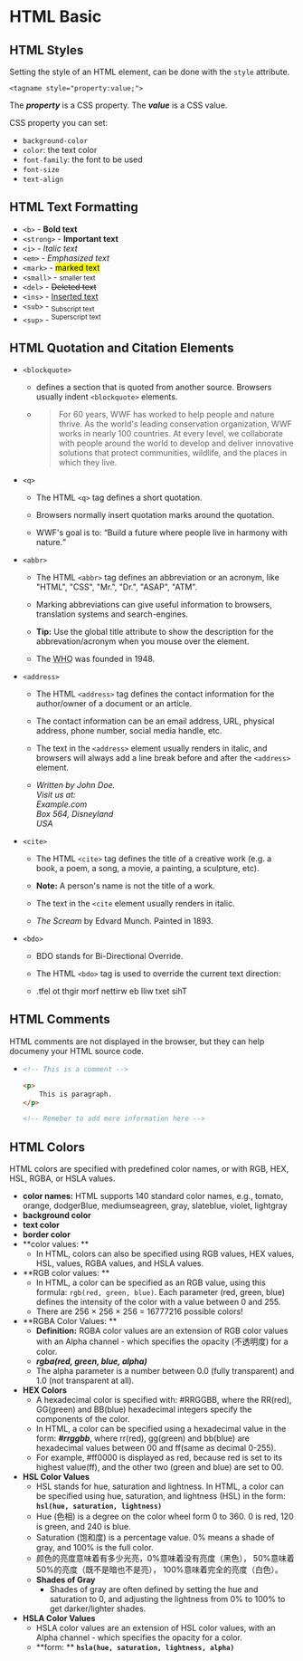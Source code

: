 # HTML Basic

## HTML Styles

Setting the style of an HTML element, can be done with the `style` attribute.

`<tagname style="property:value;">`

The ***property*** is a CSS property. The ***value*** is a CSS value.

CSS property you can set:

- `background-color`
- `color`: the text color
- `font-family`: the font to be used
- `font-size`
- `text-align`

## HTML Text Formatting

- `<b>` - <b>Bold text</b>
- `<strong>` - <strong>Important text</strong>
- `<i>` - <i>Italic text</i>
- `<em>` - <em>Emphasized text</em>
- `<mark>` -  <mark>marked text</mark>
- `<small>` - <small>smaller text</small>
- `<del>` - <del>Deleted text</del>
- `<ins>` - <ins>Inserted text</ins>
- `<sub>` - <sub>Subscript text</sub>
- `<sup>` - <sup>Superscript text</sup>

## HTML Quotation and Citation Elements

- `<blockquote>` 

  - defines a section that is quoted from another source. Browsers usually indent `<blockquote>` elements.

  - <blockquote cite="http://www.worldwildlife.org/who/index.html">
        For 60 years, WWF has worked to help people and nature thrive. As the world's leading conservation organization, WWF works in nearly 100 countries. At every level, we collaborate with people around the world to develop and deliver innovative solutions that protect communities, wildlife, and the places in which they live.
    </blockquote>

- `<q>` 

  -  The HTML `<q>` tag defines a short quotation. 

  - Browsers normally insert quotation marks around the quotation.

  - <p>WWF's goal is to: <q>Build a future where people live in harmony with nature.</q></p>

- `<abbr>` 

  - The HTML `<abbr>` tag defines an abbreviation or an acronym, like "HTML", "CSS", "Mr.", "Dr.", "ASAP", "ATM".

  - Marking abbreviations can give useful information to browsers, translation systems and search-engines.

  - **Tip:** Use the global title attribute to show the description for the abbrevation/acronym when you mouse over the element.

  - <p>The <abbr title="World Health Organization">WHO</abbr> was founded in 1948.</p>

- `<address>`

  - The HTML `<address>` tag defines the contact information for the author/owner of a document or an article.

  - The contact information can be an email address, URL, physical address, phone number, social media handle, etc.

  - The text in the `<address>` element usually renders in italic, and browsers will always add a line break before and after the `<address>` element.

  - <address>
        Written by John Doe.<br>
        Visit us at:<br>
        Example.com<br>
        Box 564, Disneyland<br>
        USA
    </address>

- `<cite>`

  - The HTML `<cite>` tag defines the title of a creative work (e.g. a book, a poem, a song, a movie, a painting, a sculpture, etc).

  - **Note:** A person's name is not the title of a work.

  - The text in the `<cite` element usually renders in italic.

  - <p><cite>The Scream</cite> by Edvard Munch. Painted in 1893.</p>

- `<bdo>`

  - BDO stands for Bi-Directional Override.

  - The HTML `<bdo>` tag is used to override the current text direction:

  - <bdo dir="rtl">This text will be written from right to left.</bdo>

## HTML Comments

HTML comments are not displayed in the browser, but they can help documeny your HTML source code.

- ```html
  <!-- This is a comment -->
  
  <p>
      This is paragraph.
  </p>
  
  <!-- Remeber to add more information here -->
  ```

## HTML Colors

HTML colors are specified with predefined color names, or with RGB, HEX, HSL, RGBA, or HSLA values.

- **color names:** HTML supports 140 standard color names, e.g., tomato, orange, dodgerBlue, mediumseagreen, gray, slateblue, violet, lightgray
- **background color**
- **text color**
- **border color**
- **color values: **
  - In HTML, colors can also be specified using RGB values, HEX values, HSL, values, RGBA values, and HSLA values.
- **RGB color values: **
  - In HTML, a color can be specified as an RGB value, using this formula: `rgb(red, green, blue)`. Each parameter (red, green, blue) defines the intensity of the color with a value between 0 and 255.
  - There are 256 $\times$ 256 $\times$ 256 = 16777216 possible colors!
- **RGBA Color Values: **
  - **Definition:** RGBA color values are an extension of RGB color values with an Alpha channel - which specifies the opacity (不透明度) for a color.
  - ***rgba(red, green, blue, alpha)***
  - The alpha parameter is a number between 0.0 (fully transparent) and 1.0 (not transparent at all).
- **HEX Colors**
  - A hexadecimal color is specified with: #RRGGBB, where the RR(red), GG(green) and BB(blue) hexadecimal integers specify the components of the color.
  - In HTML, a color can be specified using a hexadecimal value in the form: ***#rrggbb***, where rr(red), gg(green) and bb(blue) are hexadecimal values between 00 and ff(same as decimal 0-255).
  - For example, #ff0000 is displayed as red, because red is set to its highest value(ff), and the other two (green and blue) are set to 00.
- **HSL Color Values**
  - HSL stands for hue, saturation and lightness. In HTML, a color can be specified using hue, saturation, and lightness (HSL) in the form: **`hsl(hue, saturation, lightness)`**
  - Hue (色相) is a degree on the color wheel form 0 to 360. 0 is red, 120 is green, and 240 is blue. 
  - Saturation (饱和度) is a percentage value. 0% means a shade of gray, and 100% is the full color.
  - 颜色的亮度意味着有多少光亮，0%意味着没有亮度（黑色）， 50%意味着50%的亮度（既不是暗也不是亮）， 100%意味着完全的亮度（白色）。
  - **Shades of Gray**
    - Shades of gray are often defined by setting the hue and saturation to 0, and adjusting the lightness from 0% to 100% to get darker/lighter shades.
- **HSLA Color Values**
  - HSLA color values are an extension of HSL color values, with an Alpha channel - which specifies the opacity for a color.
  - **form: ** **`hsla(hue, saturation, lightness, alpha)`**







